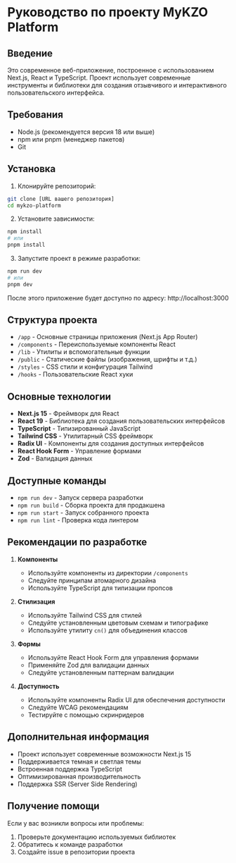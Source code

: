 # Руководство по проекту MyKZO Platform

## Введение
Это современное веб-приложение, построенное с использованием Next.js, React и TypeScript. Проект использует современные инструменты и библиотеки для создания отзывчивого и интерактивного пользовательского интерфейса.

## Требования
- Node.js (рекомендуется версия 18 или выше)
- npm или pnpm (менеджер пакетов)
- Git

## Установка

1. Клонируйте репозиторий:
```bash
git clone [URL вашего репозитория]
cd mykzo-platform
```

2. Установите зависимости:
```bash
npm install
# или
pnpm install
```

3. Запустите проект в режиме разработки:
```bash
npm run dev
# или
pnpm dev
```

После этого приложение будет доступно по адресу: http://localhost:3000

## Структура проекта

- `/app` - Основные страницы приложения (Next.js App Router)
- `/components` - Переиспользуемые компоненты React
- `/lib` - Утилиты и вспомогательные функции
- `/public` - Статические файлы (изображения, шрифты и т.д.)
- `/styles` - CSS стили и конфигурация Tailwind
- `/hooks` - Пользовательские React хуки

## Основные технологии

- **Next.js 15** - Фреймворк для React
- **React 19** - Библиотека для создания пользовательских интерфейсов
- **TypeScript** - Типизированный JavaScript
- **Tailwind CSS** - Утилитарный CSS фреймворк
- **Radix UI** - Компоненты для создания доступных интерфейсов
- **React Hook Form** - Управление формами
- **Zod** - Валидация данных

## Доступные команды

- `npm run dev` - Запуск сервера разработки
- `npm run build` - Сборка проекта для продакшена
- `npm run start` - Запуск собранного проекта
- `npm run lint` - Проверка кода линтером

## Рекомендации по разработке

1. **Компоненты**
   - Используйте компоненты из директории `/components`
   - Следуйте принципам атомарного дизайна
   - Используйте TypeScript для типизации пропсов

2. **Стилизация**
   - Используйте Tailwind CSS для стилей
   - Следуйте установленным цветовым схемам и типографике
   - Используйте утилиту `cn()` для объединения классов

3. **Формы**
   - Используйте React Hook Form для управления формами
   - Применяйте Zod для валидации данных
   - Следуйте установленным паттернам валидации

4. **Доступность**
   - Используйте компоненты Radix UI для обеспечения доступности
   - Следуйте WCAG рекомендациям
   - Тестируйте с помощью скринридеров

## Дополнительная информация

- Проект использует современные возможности Next.js 15
- Поддерживается темная и светлая темы
- Встроенная поддержка TypeScript
- Оптимизированная производительность
- Поддержка SSR (Server Side Rendering)

## Получение помощи

Если у вас возникли вопросы или проблемы:
1. Проверьте документацию используемых библиотек
2. Обратитесь к команде разработки
3. Создайте issue в репозитории проекта

